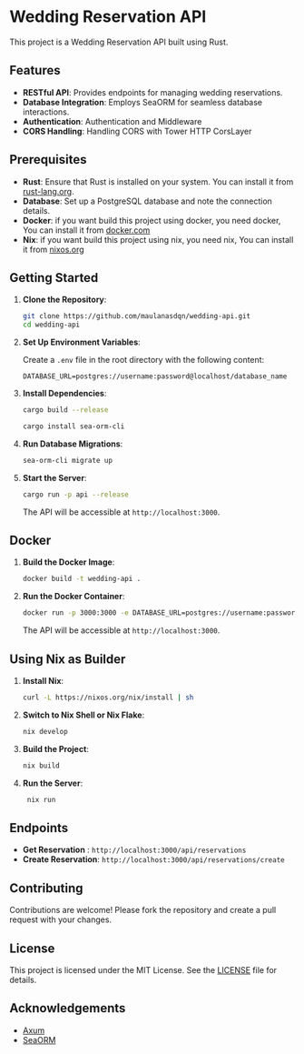 # Wedding Reservation API

This project is a Wedding Reservation API built using Rust.

## Features

- **RESTful API**: Provides endpoints for managing wedding reservations.
- **Database Integration**: Employs SeaORM for seamless database interactions.
- **Authentication**: Authentication and Middleware
- **CORS Handling**: Handling CORS with Tower HTTP CorsLayer

## Prerequisites

- **Rust**: Ensure that Rust is installed on your system. You can install it from [rust-lang.org](https://www.rust-lang.org/).
- **Database**: Set up a PostgreSQL database and note the connection details.
- **Docker**: if you want build this project using docker, you need docker, You can install it from [docker.com](https://www.docker.com/)
- **Nix**: if you want build this project using nix, you need nix, You can install it from [nixos.org](https://nixos.org/)

## Getting Started

1. **Clone the Repository**:

   ```bash
   git clone https://github.com/maulanasdqn/wedding-api.git
   cd wedding-api
   ```

2. **Set Up Environment Variables**:

   Create a `.env` file in the root directory with the following content:

   ```env
   DATABASE_URL=postgres://username:password@localhost/database_name
   ```

3. **Install Dependencies**:

   ```bash
   cargo build --release
   ```
    ```bash
   cargo install sea-orm-cli
   ```

4. **Run Database Migrations**:

   ```bash
   sea-orm-cli migrate up
   ```

5. **Start the Server**:

   ```bash
   cargo run -p api --release
   ```

   The API will be accessible at `http://localhost:3000`.

## Docker

1. **Build the Docker Image**:

   ```bash
   docker build -t wedding-api .
   ```

2. **Run the Docker Container**:

   ```bash
   docker run -p 3000:3000 -e DATABASE_URL=postgres://username:password@localhost/database_name wedding-api
   ```

   The API will be accessible at `http://localhost:3000`.


## Using Nix as Builder

1. **Install Nix**:

   ```bash
   curl -L https://nixos.org/nix/install | sh
   ```

2. **Switch to Nix Shell or Nix Flake**:

   ```bash
   nix develop
   ```

3. **Build the Project**:

   ```bash
   nix build
   ```

4. **Run the Server**:

   ```bash
    nix run
   ```

## Endpoints

- **Get Reservation** : `http://localhost:3000/api/reservations`
- **Create Reservation**: `http://localhost:3000/api/reservations/create`

## Contributing

Contributions are welcome! Please fork the repository and create a pull request with your changes.

## License

This project is licensed under the MIT License. See the [LICENSE](LICENSE) file for details.

## Acknowledgements

- [Axum](https://github.com/tokio-rs/axum)
- [SeaORM](https://github.com/SeaQL/sea-orm)
